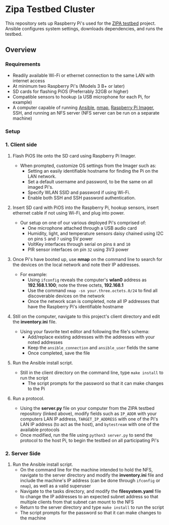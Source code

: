 # Zipa Testbed Cluster

This repository sets up Raspberry Pi's used for the [ZIPA testbed](https://github.com/isaac-ahlgren/zipa-testbed/tree/main) project. Ansible configures system settings, downloads dependencies, and runs the testbed.

## Overview

### Requirements

- Readily available Wi-Fi or ethernet connection to the same LAN with internet access
- At minimum two Raspberry Pi's (Models 3 B+ or later)
- SD cards for flashing PiOS (Preferrably 32GB or higher)
- Compatible sensors to hookup (a USB microphone for each Pi, for example)
- A computer capable of running [Ansible](https://docs.ansible.com/ansible/latest/installation_guide/intro_installation.html), [nmap](https://nmap.org/download.html), [Raspberry Pi Imager](https://www.raspberrypi.com/software/), SSH, and running an NFS server (NFS server can be run on a separate machine)

### Setup

### 1. Client side

1. Flash PiOS lite onto the SD card using Raspberry Pi Imager.
    - When prompted, customize OS settings from the Imager such as:
      - Setting an easily identifiable hostname for finding the Pi on the LAN network.
      - Set a default username and password, to be the same on all imaged Pi's.
      - Specify WLAN SSID and password if using Wi-Fi.
      - Enable both SSH and SSH password authentication.

2. Insert SD card with PiOS into the Raspberry Pi, hookup sensors, insert ethernet cable if not using Wi-Fi, and plug into power.
    - Our setup on one of our various deployed Pi's comprised of:
      - One microphone attached through a USB audio card
      - Humidity, light, and temperature sensors daisy chained using I2C on pins `5` and `7` using 5V power
      - VoltKey interfaces through serial on pins `8` and `10`
      - PIR sensor interfaces on pin `32` using 3V3 power

3. Once Pi's have booted up, use **nmap** on the command line to search for the devices on the local network and note their IP addresses.
    - For example:
      - Using `ifconfig` reveals the computer's **wlan0** address as **192.168.1.100**; note the three octets, **192.168.1**
      - Use the command `nmap -sn your.three.octets.0/24` to find all discoverable devices on the network
      - Once the network scan is completed, note all IP addresses that have the Raspberry Pi's identifiable hostname
4. Still on the computer, navigate to this project's client directory and edit the **inventory.ini** file.
    - Using your favorite text editor and following the file's schema:
      - Add/replace existing addresses with the addresses with your noted addresses
      - Keep the `ansible_connection` and `ansible_user` fields the same
      - Once completed, save the file
5. Run the Ansible install script.
    - Still in the client directory on the command line, type `make install` to run the script
      - The script prompts for the password so that it can make changes to the Pi
6. Run a protocol.
    - Using the **server.py** file on your computer from the ZIPA testbed repository (linked above), modify fields such as `IP_ADDR` with your computers LAN IP address, `TARGET_IP_ADDRESS` with one of the Pi's LAN IP address (to act as the host), and `bytestream` with one of the available protocols
    - Once modified, run the file using `python3 server.py` to send the protocol to the host Pi, to begin the testbed on all participating Pi's

### 2. Server Side

1. Run the Ansible install script.
   - On the command line for the machine intended to hold the NFS, navigate to the server directory and modify the **inventory.ini** file and include the machine's IP address (can be done through `ifconfig` or `nmap`), as well as a valid superuser
   - Navigate to the tasks directory, and modify the **filesystem.yaml** file to change the IP addresses to an expected subnet address so that multiple clients from that subnet can mount to the NFS
   - Return to the server directory and type `make install` to run the script
   - The script prompts for the password so that it can make changes to the machine
